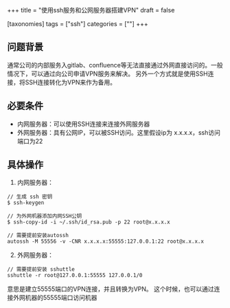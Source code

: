 +++
title = "使用ssh服务和公网服务器搭建VPN"
draft = false

[taxonomies]
tags = ["ssh"]
categories = [""]
+++

## 问题背景

通常公司的内部服务入gitlab、confluence等无法直接通过外网直接访问的。一般情况下，可以通过向公司申请VPN服务来解决。
另外一个方式就是使用SSH连接，将SSH连接转化为VPN来作为备用。

## 必要条件

- 内网服务器：可以使用SSH连接来连接外网服务器
- 外网服务器：具有公网IP，可以被SSH访问。这里假设ip为 x.x.x.x，ssh访问端口为22

## 具体操作

1. 内网服务器：
```shell
// 生成 ssh 密钥
$ ssh-keygen

// 为外网机器添加内网SSH公钥
$ ssh-copy-id -i ~/.ssh/id_rsa.pub -p 22 root@x.x.x.x

// 需要提前安装autossh
autossh -M 55556 -v -CNR x.x.x.x:55555:127.0.0.1:22 root@x.x.x.x
```

2. 外网服务器：

```shell
// 需要提前安装 sshuttle
sshuttle -r root@127.0.0.1:55555 127.0.0.1/0
```
意思是建立55555端口的VPN连接，并且转换为VPN。
这个时候，也可以通过连接外网机器的55555端口访问机器
